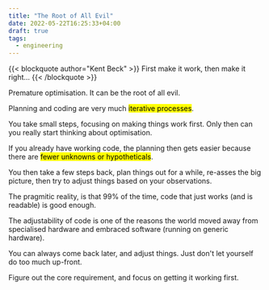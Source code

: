 ```yaml
---
title: "The Root of All Evil"
date: 2022-05-22T16:25:33+04:00
draft: true
tags:
  - engineering
---
```


{{< blockquote author="Kent Beck" >}}
First make it work, then make it right… 
{{< /blockquote >}}

Premature optimisation. It can be the root of all evil.

Planning and coding are very much <mark>iterative processes</mark>. 

You take small steps, focusing on making things work first. Only then can you really start thinking about optimisation. 

If you already have working code, the planning then gets easier because there are <mark>fewer unknowns or hypotheticals</mark>. 

You then take a few steps back, plan things out for a while, re-asses the big picture, then try to adjust things based on your observations. 

The pragmitic reality, is that 99% of the time, code that just works (and is readable) is good enough. 

The adjustability of code is one of the reasons the world moved away from specialised hardware and embraced software (running on generic hardware).

You can always come back later, and adjust things. Just don't let yourself do too much up-front. 

Figure out the core requirement, and focus on getting it working first.
